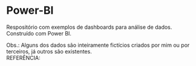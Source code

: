 # Power-BI
Respositório com exemplos de dashboards para análise de dados. Construído com Power BI.</br>

Obs.: Alguns dos dados são inteiramente fictícios criados por mim ou por terceiros, já outros são existentes.</br>
REFERÊNCIA: 
